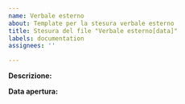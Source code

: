 ```yaml
---
name: Verbale esterno
about: Template per la stesura verbale esterno
title: Stesura del file "Verbale esterno[data]"
labels: documentation
assignees: ''

---
```


**Descrizione:**

**Data apertura:**
